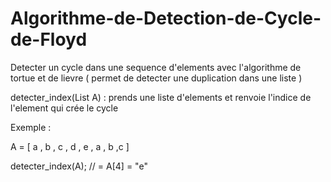 # Algorithme-de-Detection-de-Cycle-de-Floyd
Detecter un cycle dans une sequence d'elements avec l'algorithme de tortue et de lievre ( permet de detecter une duplication dans une liste ) 

detecter_index(List<String> A) : prends une liste d'elements et renvoie l'indice de l'element qui crée le cycle
  
Exemple :

A = [ a , b , c , d , e , a , b ,c ]

detecter_index(A); // =  A[4] = "e"
